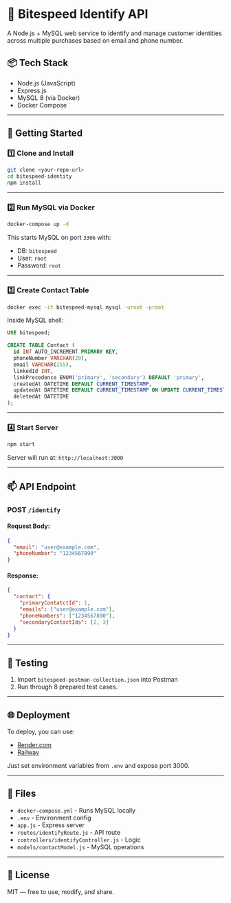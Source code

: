 # 🧠 Bitespeed Identify API

A Node.js + MySQL web service to identify and manage customer identities across multiple purchases based on email and phone number.

## 📦 Tech Stack

- Node.js (JavaScript)
- Express.js
- MySQL 8 (via Docker)
- Docker Compose

---

## 🚀 Getting Started

### 1️⃣ Clone and Install

```bash
git clone <your-repo-url>
cd bitespeed-identity
npm install
```

---

### 2️⃣ Run MySQL via Docker

```bash
docker-compose up -d
```

This starts MySQL on port `3306` with:
- DB: `bitespeed`
- User: `root`
- Password: `root`

---

### 3️⃣ Create Contact Table

```bash
docker exec -it bitespeed-mysql mysql -uroot -proot
```

Inside MySQL shell:

```sql
USE bitespeed;

CREATE TABLE Contact (
  id INT AUTO_INCREMENT PRIMARY KEY,
  phoneNumber VARCHAR(20),
  email VARCHAR(255),
  linkedId INT,
  linkPrecedence ENUM('primary', 'secondary') DEFAULT 'primary',
  createdAt DATETIME DEFAULT CURRENT_TIMESTAMP,
  updatedAt DATETIME DEFAULT CURRENT_TIMESTAMP ON UPDATE CURRENT_TIMESTAMP,
  deletedAt DATETIME
);
```

---

### 4️⃣ Start Server

```bash
npm start
```

Server will run at: `http://localhost:3000`

---

## 📫 API Endpoint

### POST `/identify`

#### Request Body:

```json
{
  "email": "user@example.com",
  "phoneNumber": "1234567890"
}
```

#### Response:

```json
{
  "contact": {
    "primaryContatctId": 1,
    "emails": ["user@example.com"],
    "phoneNumbers": ["1234567890"],
    "secondaryContactIds": [2, 3]
  }
}
```

---

## 🧪 Testing

1. Import `bitespeed-postman-collection.json` into Postman
2. Run through 8 prepared test cases.

---

## 🌐 Deployment

To deploy, you can use:
- [Render.com](https://render.com/)
- [Railway](https://railway.app/)

Just set environment variables from `.env` and expose port 3000.

---

## 📁 Files

- `docker-compose.yml` - Runs MySQL locally
- `.env` - Environment config
- `app.js` - Express server
- `routes/identifyRoute.js` - API route
- `controllers/identifyController.js` - Logic
- `models/contactModel.js` - MySQL operations

---

## 📜 License

MIT — free to use, modify, and share.